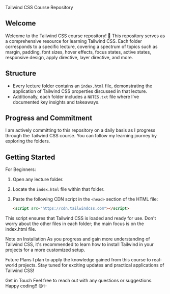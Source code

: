 Tailwind CSS Course Repository

Welcome
-------
Welcome to the Tailwind CSS course repository! 🚀 This repository serves as a comprehensive resource for learning Tailwind CSS. Each folder corresponds to a specific lecture, covering a spectrum of topics such as margin, padding, font sizes, hover effects, focus states, active states, responsive design, apply directive, layer directive, and more.

Structure
---------
- Every lecture folder contains an `index.html` file, demonstrating the application of Tailwind CSS properties discussed in that lecture.
- Additionally, each folder includes a `NOTES.txt` file where I've documented key insights and takeaways.

Progress and Commitment
-----------------------
I am actively committing to this repository on a daily basis as I progress through the Tailwind CSS course. You can follow my learning journey by exploring the folders.

Getting Started
---------------
For Beginners:
1. Open any lecture folder.
2. Locate the `index.html` file within that folder.
3. Paste the following CDN script in the `<head>` section of the HTML file:

   ```html
   <script src="https://cdn.tailwindcss.com"></script>
This script ensures that Tailwind CSS is loaded and ready for use. Don't worry about the other files in each folder; the main focus is on the index.html file.

Note on Installation
As you progress and gain more understanding of Tailwind CSS, it's recommended to learn how to install Tailwind in your projects for a more customized setup.

Future Plans
I plan to apply the knowledge gained from this course to real-world projects. Stay tuned for exciting updates and practical applications of Tailwind CSS!

Get in Touch
Feel free to reach out with any questions or suggestions. Happy coding!! 😊✨
